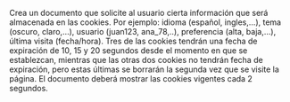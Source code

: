 Crea un documento que solicite al usuario cierta información que será almacenada en las cookies. Por ejemplo: idioma (español, ingles,…), tema (oscuro, claro,…), usuario (juan123, ana_78,..), preferencia (alta, baja,…), última visita (fecha/hora). Tres de las cookies tendrán una fecha de expiración de 10, 15 y 20 segundos desde el momento en que se establezcan, mientras que las otras dos cookies no tendrán fecha de expiración, pero estas últimas se borrarán la segunda vez que se visite la página. El documento deberá mostrar las cookies vigentes cada 2 segundos.
